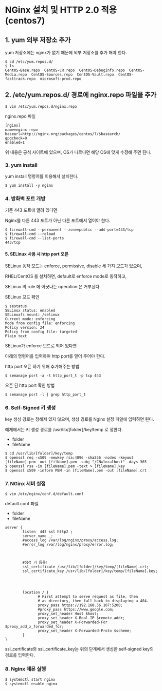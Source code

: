 # NGinx 설치 및 HTTP 2.0 적용 (centos7) 

## 1. yum 외부 저장소 추가 

yum  저장소에는 nginx가 없기 때문에 외부 저장소를 추가 해야 한다.

```
$ cd /etc/yum.repos.d/
$ ls
CentOS-Base.repo  CentOS-CR.repo  CentOS-Debuginfo.repo  CentOS-Media.repo  CentOS-Sources.repo  CentOS-Vault.repo  CentOS-fasttrack.repo  microsoft-prod.repo
```




## 2. /etc/yum.repos.d/ 경로에 nginx.repo 파일을 추가
```
$ vim /etc/yum.repos.d/nginx.repo
```


nginx.repo 파일
```
[nginx]
name=nginx repo
baseurl=http://nginx.org/packages/centos/7/$basearch/
gpgcheck=0
enabled=1
```

위 내용은 공식 사이트에 있으며, 
OS가 다르다면 해당 OS에 맞게 수정해 주면 된다.





### 3. yum install

yum install 명령어를 이용해서 설치한다.

```
$ yum install -y nginx
```




### 4. 방화벽 포트 개방

기존 443 포트에 열려 있다면 

Nginx를 다른 443 포트가 아닌 다른 포트에서 열어야 한다.
```
$ firewall-cmd --permanent --zone=public --add-port=443/tcp
$ firewall-cmd --reload
$ firewall-cmd --list-ports
443/tcp
```





#### 5. SELinux 사용 시 http port 오픈

SELinux 동작 모드는 enforce, permissive, disable 세 가지 모드가 있으며,

RHEL/CentOS 를 설치하면, default로 enforce mode로 동작하고,







SELinux 의 rule 에 어긋나는 operation 은 거부된다.



SELinux 모드 확인
```
$ sestatus
SELinux status: enabled
SELinuxfs mount: /selinux
Current mode: enforcing
Mode from config file: enforcing
Policy version: 24
Policy from config file: targeted
Plain text
```




SELinux가 enforce 모드로 되어 있다면 

아래의 명령어를 입력하여 http port를 열어 주어야 한다. 

http port 오픈 하기 위해 추가해주는 방법
```
$ semanage port -a -t http_port_t -p tcp 443
```

오픈 된 http port 확인 방법
```
$ semanage port -l | grep http_port_t
```



### 6. Self-Signed 키 생성

key 생성 경로는 정해져 있지 않으며, 생성 경로를 Nginx 설정 파일에 입력하면 된다.

예제에서는 키 생성 경로를 /usr/lib/[folder]/key/temp 로 정한다.
- folder 
- fileName 
```
$ cd /usr/lib/[folder]/key/temp
$ openssl req -x509 -newkey rsa:4096 -sha256 -nodes -keyout [fileName].pem -out [filName].pem -subj "/CN=localhost" -days 365
$ openssl rsa -in [fileName].pem -text > [fileName].key
$ openssl x509 -inform PEM -in [fileName].pem -out [fileName].crt
```






### 7. NGinx 서버 설정
```
$ vim /etc/nginx/conf.d/default.conf
```

default.conf 파일
- folder
- fileName
```
server {
        listen  443 ssl http2 ;
        server_name _;
        #access_log /var/log/nginx/proxy/access.log;
        #error_log /var/log/nginx/proxy/error.log;
        
        
        
        #생성 키 등록!
        ssl_certificate /usr/lib/[folder]/key/temp/[fileName].crt;
        ssl_certificate_key /usr/lib/[folder]/key/temp/[fileName].key;
        
        
        
        
        location / {
               # First attempt to serve request as file, then
               # as directory, then fall back to displaying a 404.
               proxy_pass https://192.168.56.107:5200;
               #proxy_pass https://www.google.com;
               proxy_set_header Host $host;
               proxy_set_header X-Real-IP $remote_addr;
               proxy_set_header X-Forwarded-For $proxy_add_x_forwarded_for;
               proxy_set_header X-Forwarded-Proto $scheme;
        }
}
```
ssl_certificate와 ssl_certificate_key는 위의 단계에서 생성한 self-signed key의 경로를 입력한다.







### 8. Nginx 데몬 실행
```
$ systemctl start nginx
$ systemctl enable nginx
```
